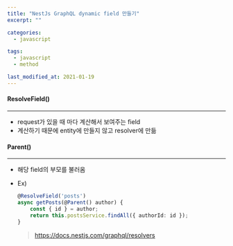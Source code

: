 ```yaml
---
title: "NestJs GraphQL dynamic field 만들기"
excerpt: ""

categories:
  - javascript

tags:
  - javascript
  - method

last_modified_at: 2021-01-19
---
```


#### ResolveField()

---

- request가 있을 때 마다 계산해서 보여주는 field
- 계산하기 때문에 entity에 만들지 않고 resolver에 만듦

#### Parent()

---

- 해당 field의 부모를 불러옴

- Ex)

  ```typescript
  @ResolveField('posts')
  async getPosts(@Parent() author) {
      const { id } = author;
      return this.postsService.findAll({ authorId: id });
  }

  ```

  > https://docs.nestjs.com/graphql/resolvers
